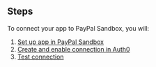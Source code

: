 ## Steps
To connect your app to PayPal Sandbox, you will:
1. [Set up app in PayPal Sandbox](#set-up-app-in-paypal)
2. [Create and enable connection in Auth0](#create-and-enable-connection-in-auth0)
3. [Test connection](#test-connection)
